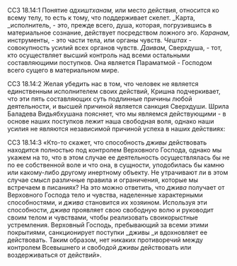 ССЗ 18.14:1	Понятие _адхиштханам,_ или место действия, относится ко всему телу, то есть к тому, что поддерживает скелет. _Карта, _исполнитель, - это, прежде всего, душа, которая, погрузившись в материальное сознание, действует посредством ложного эго. _Каранам,_ инструменты, - это части тела, или органы чувств. _Чештах_ - совокупность усилий всех органов чувств. _Даивам,_ Сверхдуша, - тот, кто осуществляет высший контроль над всеми остальными составляющими поступков. Она является Параматмой - Господом всего сущего в материальном мире.

ССЗ 18.14:2	Желая убедить нас в том, что человек не является единственным исполнителем своих действий, Кришна подчеркивает, что эти пять составляющих суть подлинные причины любой деятельности, и высшей причиной является санкция Сверхдуши. Шрила Баладева Видьябхушана поясняет, что мы являемся действующими - в основе наших поступков лежит наша свободная воля, однако наши усилия не являются независимой причиной успеха в наших действиях:

ССЗ 18.14:3	«Кто-то скажет, что способность _дживы_ действовать находится полностью под контролем Верховного Господа, однако мы укажем на то, что в этом случае ее деятельность осуществлялась бы не по ее собственной воле и что она, в сущности, уподобилась бы камню или какому-либо другому инертному объекту. Не утрачивают ли в этом случае смысл различные правила и ограничения, которые мы встречаем в писаниях? На это можно ответить, что _джива_ получает от Верховного Господа тело и чувства, наделенные характерными способностями, и _джива_ становится их хозяином. Используя эти способности, _джива_ проявляет свою свободную волю и руководит своим телом и чувствами, чтобы реализовать своикорыстные устремления. Верховный Господь, пребывающий за всеми этими покрытиями, санкционирует поступки _дживы _и вдохновляет ее действовать. Таким образом, нет никаких противоречий между контролем Всевышнего и свободой _дживы_ действовать или воздерживаться от действий».